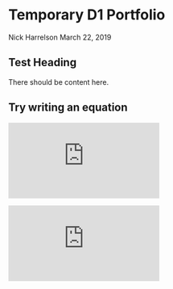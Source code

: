 Temporary D1 Portfolio
================
Nick Harrelson
March 22, 2019

Test Heading
------------

There should be content here.

Try writing an equation
-----------------------

![
x^2 + y^2 = r^2
](https://latex.codecogs.com/png.latex?%0Ax%5E2%20%2B%20y%5E2%20%3D%20r%5E2%0A "
x^2 + y^2 = r^2
")

![
m\\ddot{x} + c\\dot{x} + kx = F
](https://latex.codecogs.com/png.latex?%0Am%5Cddot%7Bx%7D%20%2B%20c%5Cdot%7Bx%7D%20%2B%20kx%20%3D%20F%0A "
m\ddot{x} + c\dot{x} + kx = F
")
